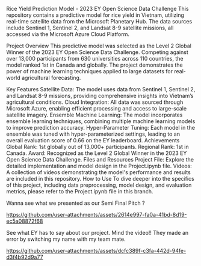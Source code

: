 Rice Yield Prediction Model - 2023 EY Open Science Data Challenge
This repository contains a predictive model for rice yield in Vietnam, utilizing real-time satellite data from the Microsoft Planetary Hub. The data sources include Sentinel 1, Sentinel 2, and Landsat 8-9 satellite missions, all accessed via the Microsoft Azure Cloud Platform.

Project Overview
This predictive model was selected as the Level 2 Global Winner of the 2023 EY Open Science Data Challenge. Competing against over 13,000 participants from 630 universities across 110 countries, the model ranked 1st in Canada and globally. The project demonstrates the power of machine learning techniques applied to large datasets for real-world agricultural forecasting.

Key Features
Satellite Data: The model uses data from Sentinel 1, Sentinel 2, and Landsat 8-9 missions, providing comprehensive insights into Vietnam’s agricultural conditions.
Cloud Integration: All data was sourced through Microsoft Azure, enabling efficient processing and access to large-scale satellite imagery.
Ensemble Machine Learning: The model incorporates ensemble learning techniques, combining multiple machine learning models to improve prediction accuracy.
Hyper-Parameter Tuning: Each model in the ensemble was tuned with hyper-parameterized settings, leading to an overall evaluation score of 0.66 on the EY leaderboard.
Achievements
Global Rank: 1st globally out of 13,000+ participants.
Regional Rank: 1st in Canada.
Award: Recognized as the Level 2 Global Winner in the 2023 EY Open Science Data Challenge.
Files and Resources
Project File: Explore the detailed implementation and model design in the Project.ipynb file.
Videos: A collection of videos demonstrating the model's performance and results are included in this repository.
How to Use
To dive deeper into the specifics of this project, including data preprocessing, model design, and evaluation metrics, please refer to the Project.ipynb file in this branch.

Wanna see what we presented as our Semi Final Pitch ?

https://github.com/user-attachments/assets/2614e997-fa0a-41bd-8d19-ec5a08872f68

See what EY has to say about our project. Mind the video!! They made an error by switching my name with my team mate.

https://github.com/user-attachments/assets/dcfc389f-c3fa-442d-94fe-d3f4b92d9a77

